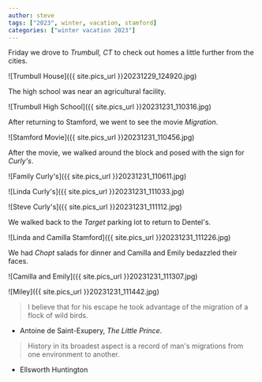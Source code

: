 ```yaml
---
author: steve
tags: ["2023", winter, vacation, stamford]
categories: ["winter vacation 2023"]
---
```

Friday we drove to *Trumbull, CT* to check out homes a little further from the cities.  

![Trumbull House]({{ site.pics_url }}20231229_124920.jpg)  

The high school was near an agricultural facility.  

![Trumbull High School]({{ site.pics_url }}20231231_110316.jpg)  

After returning to Stamford, we went to see the movie *Migration*.  

![Stamford Movie]({{ site.pics_url }}20231231_110456.jpg)  

After the movie, we walked around the block and posed with the sign for *Curly's*.  

![Family Curly's]({{ site.pics_url }}20231231_110611.jpg)  

![Linda Curly's]({{ site.pics_url }}20231231_111033.jpg)  

![Steve Curly's]({{ site.pics_url }}20231231_111112.jpg)  

We walked back to the *Target* parking lot to return to Dentel's.  

![Linda and Camilla Stamford]({{ site.pics_url }}20231231_111226.jpg)  

We had *Chopt* salads for dinner and Camilla and Emily bedazzled their faces.   

![Camilla and Emily]({{ site.pics_url }}20231231_111307.jpg)  

![Miley]({{ site.pics_url }}20231231_111442.jpg)  

> I believe that for his escape he took advantage of the migration of a flock of wild birds.  

- Antoine de Saint-Exupery, *The Little Prince*.

> History in its broadest aspect is a record of man's migrations from one environment to another.  

- Ellsworth Huntington
